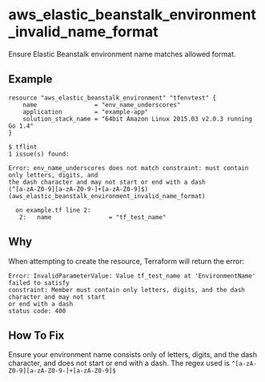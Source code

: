 # aws_elastic_beanstalk_environment_invalid_name_format

Ensure Elastic Beanstalk environment name matches allowed format.

## Example

```hcl
resource "aws_elastic_beanstalk_environment" "tfenvtest" {
	name                = "env_name_underscores"
	application         = "example-app"
	solution_stack_name = "64bit Amazon Linux 2015.03 v2.0.3 running Go 1.4"
}
```

```
$ tflint
1 issue(s) found:

Error: env_name_underscores does not match constraint: must contain only letters, digits, and 
the dash character and may not start or end with a dash 
(^[a-zA-Z0-9][a-zA-Z0-9-]+[a-zA-Z0-9]$) (aws_elastic_beanstalk_environment_invalid_name_format)

  on example.tf line 2:
   2: 	name                = "tf_test_name"

```

## Why

When attempting to create the resource, Terraform will return the error:
```
Error: InvalidParameterValue: Value tf_test_name at 'EnvironmentName' failed to satisfy 
constraint: Member must contain only letters, digits, and the dash character and may not start 
or end with a dash
status code: 400
```

## How To Fix

Ensure your environment name consists only of letters, digits, and the dash character, and does 
not start or end with a dash.
The regex used is `^[a-zA-Z0-9][a-zA-Z0-9-]+[a-zA-Z0-9]$`
